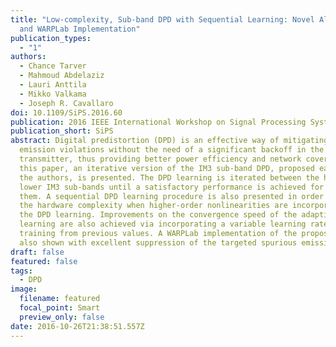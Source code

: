 ```yaml
---
title: "Low-complexity, Sub-band DPD with Sequential Learning: Novel Algorithms
  and WARPLab Implementation"
publication_types:
  - "1"
authors:
  - Chance Tarver
  - Mahmoud Abdelaziz
  - Lauri Anttila
  - Mikko Valkama
  - Joseph R. Cavallaro
doi: 10.1109/SiPS.2016.60
publication: 2016 IEEE International Workshop on Signal Processing Systems
publication_short: SiPS
abstract: Digital predistortion (DPD) is an effective way of mitigating spurious
  emission violations without the need of a significant backoff in the
  transmitter, thus providing better power efficiency and network coverage. In
  this paper, an iterative version of the IM3 sub-band DPD, proposed earlier by
  the authors, is presented. The DPD learning is iterated between the higher and
  lower IM3 sub-bands until a satisfactory performance is achieved for both of
  them. A sequential DPD learning procedure is also presented in order to reduce
  the hardware complexity when higher-order nonlinearities are incorporated in
  the DPD learning. Improvements on the convergence speed of the adaptive DPD
  learning are also achieved via incorporating a variable learning rate and
  training from previous values. A WARPLab implementation of the proposed DPD is
  also shown with excellent suppression of the targeted spurious emissions.
draft: false
featured: false
tags:
  - DPD
image:
  filename: featured
  focal_point: Smart
  preview_only: false
date: 2016-10-26T21:38:51.557Z
---
```

